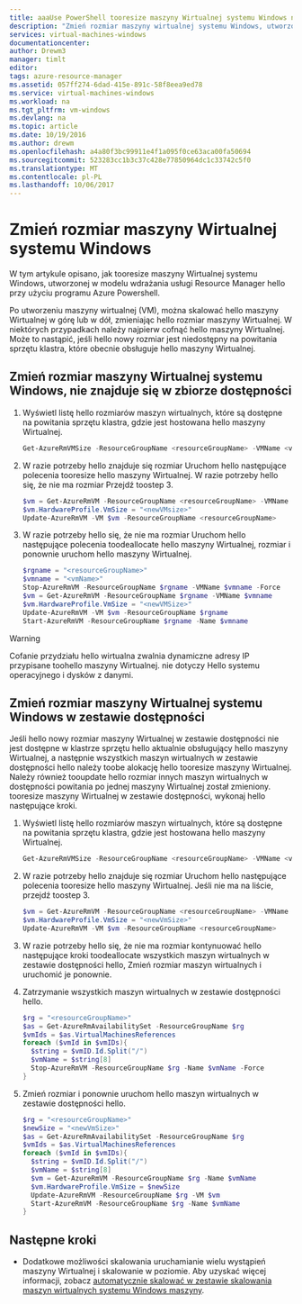 ```yaml
---
title: aaaUse PowerShell tooresize maszyny Wirtualnej systemu Windows na platformie Azure | Dokumentacja firmy Microsoft
description: "Zmień rozmiar maszyny wirtualnej systemu Windows, utworzony w modelu wdrażania usługi Resource Manager hello przy użyciu programu Azure Powershell."
services: virtual-machines-windows
documentationcenter: 
author: Drewm3
manager: timlt
editor: 
tags: azure-resource-manager
ms.assetid: 057ff274-6dad-415e-891c-58f8eea9ed78
ms.service: virtual-machines-windows
ms.workload: na
ms.tgt_pltfrm: vm-windows
ms.devlang: na
ms.topic: article
ms.date: 10/19/2016
ms.author: drewm
ms.openlocfilehash: a4a80f3bc99911e4f1a095f0ce63aca00fa50694
ms.sourcegitcommit: 523283cc1b3c37c428e77850964dc1c33742c5f0
ms.translationtype: MT
ms.contentlocale: pl-PL
ms.lasthandoff: 10/06/2017
---
```

# <a name="resize-a-windows-vm"></a>Zmień rozmiar maszyny Wirtualnej systemu Windows
W tym artykule opisano, jak tooresize maszyny Wirtualnej systemu Windows, utworzonej w modelu wdrażania usługi Resource Manager hello przy użyciu programu Azure Powershell.

Po utworzeniu maszyny wirtualnej (VM), można skalować hello maszyny Wirtualnej w górę lub w dół, zmieniając hello rozmiar maszyny Wirtualnej. W niektórych przypadkach należy najpierw cofnąć hello maszyny Wirtualnej. Może to nastąpić, jeśli hello nowy rozmiar jest niedostępny na powitania sprzętu klastra, które obecnie obsługuje hello maszyny Wirtualnej.

## <a name="resize-a-windows-vm-not-in-an-availability-set"></a>Zmień rozmiar maszyny Wirtualnej systemu Windows, nie znajduje się w zbiorze dostępności
1. Wyświetl listę hello rozmiarów maszyn wirtualnych, które są dostępne na powitania sprzętu klastra, gdzie jest hostowana hello maszyny Wirtualnej. 
   
    ```powershell
    Get-AzureRmVMSize -ResourceGroupName <resourceGroupName> -VMName <vmName> 
    ```
2. W razie potrzeby hello znajduje się rozmiar Uruchom hello następujące polecenia tooresize hello maszyny Wirtualnej. W razie potrzeby hello się, że nie ma rozmiar Przejdź toostep 3.
   
    ```powershell
    $vm = Get-AzureRmVM -ResourceGroupName <resourceGroupName> -VMName <vmName>
    $vm.HardwareProfile.VmSize = "<newVMsize>"
    Update-AzureRmVM -VM $vm -ResourceGroupName <resourceGroupName>
    ```
3. W razie potrzeby hello się, że nie ma rozmiar Uruchom hello następujące polecenia toodeallocate hello maszyny Wirtualnej, rozmiar i ponownie uruchom hello maszyny Wirtualnej.
   
    ```powershell
    $rgname = "<resourceGroupName>"
    $vmname = "<vmName>"
    Stop-AzureRmVM -ResourceGroupName $rgname -VMName $vmname -Force
    $vm = Get-AzureRmVM -ResourceGroupName $rgname -VMName $vmname
    $vm.HardwareProfile.VmSize = "<newVMSize>"
    Update-AzureRmVM -VM $vm -ResourceGroupName $rgname
    Start-AzureRmVM -ResourceGroupName $rgname -Name $vmname
    ```

> [!WARNING]
> Cofanie przydziału hello wirtualna zwalnia dynamiczne adresy IP przypisane toohello maszyny Wirtualnej. nie dotyczy Hello systemu operacyjnego i dysków z danymi. 
> 
> 

## <a name="resize-a-windows-vm-in-an-availability-set"></a>Zmień rozmiar maszyny Wirtualnej systemu Windows w zestawie dostępności
Jeśli hello nowy rozmiar maszyny Wirtualnej w zestawie dostępności nie jest dostępne w klastrze sprzętu hello aktualnie obsługujący hello maszyny Wirtualnej, a następnie wszystkich maszyn wirtualnych w zestawie dostępności hello należy toobe alokację hello tooresize maszyny Wirtualnej. Należy również tooupdate hello rozmiar innych maszyn wirtualnych w dostępności powitania po jednej maszyny Wirtualnej został zmieniony. tooresize maszyny Wirtualnej w zestawie dostępności, wykonaj hello następujące kroki.

1. Wyświetl listę hello rozmiarów maszyn wirtualnych, które są dostępne na powitania sprzętu klastra, gdzie jest hostowana hello maszyny Wirtualnej.
   
    ```powershell
    Get-AzureRmVMSize -ResourceGroupName <resourceGroupName> -VMName <vmName>
    ```
2. W razie potrzeby hello znajduje się rozmiar Uruchom hello następujące polecenia tooresize hello maszyny Wirtualnej. Jeśli nie ma na liście, przejdź toostep 3.
   
    ```powershell
    $vm = Get-AzureRmVM -ResourceGroupName <resourceGroupName> -VMName <vmName>
    $vm.HardwareProfile.VmSize = "<newVmSize>"
    Update-AzureRmVM -VM $vm -ResourceGroupName <resourceGroupName>
    ```
3. W razie potrzeby hello się, że nie ma rozmiar kontynuować hello następujące kroki toodeallocate wszystkich maszyn wirtualnych w zestawie dostępności hello, Zmień rozmiar maszyn wirtualnych i uruchomić je ponownie.
4. Zatrzymanie wszystkich maszyn wirtualnych w zestawie dostępności hello.
   
   ```powershell
   $rg = "<resourceGroupName>"
   $as = Get-AzureRmAvailabilitySet -ResourceGroupName $rg
   $vmIds = $as.VirtualMachinesReferences
   foreach ($vmId in $vmIDs){
     $string = $vmID.Id.Split("/")
     $vmName = $string[8]
     Stop-AzureRmVM -ResourceGroupName $rg -Name $vmName -Force
   } 
   ```
5. Zmień rozmiar i ponownie uruchom hello maszyn wirtualnych w zestawie dostępności hello.
   
   ```powershell
   $rg = "<resourceGroupName>"
   $newSize = "<newVmSize>"
   $as = Get-AzureRmAvailabilitySet -ResourceGroupName $rg
   $vmIds = $as.VirtualMachinesReferences
   foreach ($vmId in $vmIDs){
     $string = $vmID.Id.Split("/")
     $vmName = $string[8]
     $vm = Get-AzureRmVM -ResourceGroupName $rg -Name $vmName
     $vm.HardwareProfile.VmSize = $newSize
     Update-AzureRmVM -ResourceGroupName $rg -VM $vm
     Start-AzureRmVM -ResourceGroupName $rg -Name $vmName
   }
   ```

## <a name="next-steps"></a>Następne kroki
* Dodatkowe możliwości skalowania uruchamianie wielu wystąpień maszyny Wirtualnej i skalowanie w poziomie. Aby uzyskać więcej informacji, zobacz [automatycznie skalować w zestawie skalowania maszyn wirtualnych systemu Windows maszyny](../../virtual-machine-scale-sets/virtual-machine-scale-sets-windows-autoscale.md).

